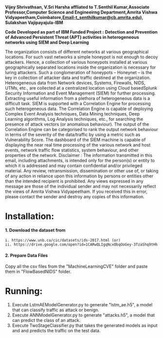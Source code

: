 **Vijey Shrivathsan, V.Sri Harsha affliated to T.Senthil Kumar,Associate Professor,Computer Science and Engineeirng Department,Amrita Vishwa Vidyapeetham,Coimbatore,Email-t_senthilkumar@cb.amrita.edu), Sulakshan Vajipayajula-IBM**

**Code Developed as part of IBM Funded Project :**
**Detection and Prevention of Advanced Persistent Threat (APT) activities in heterogeneous networks using SIEM and Deep Learning**

The organization consists of different networks at various geographical locations. For such vast networks a simple honeypot is not enough to decoy attackers. Hence, a collection of various honeypots installed at various geographically separated locations inside the organization is necessary for luring attackers. Such a conglomeration of honeypots – Honeynet – is the key in collection of attacker data and traffic destined at the organization. Heterogeneous data from Network devices, Systems, Firewalls, NIDS, UTMs, etc., are collected at a centralized location using Cloud basedSplunk Security Information and Event Management (SIEM) for further processing. Extracting useful information from a plethora of heterogeneous data is a difficult task. SIEM is supported with a Correlation Engine for processing such heterogeneous data. The Correlation Engine is capable of deploying Complex Event Analysis techniques, Data Mining techniques, Deep Learning algorithms, Log Analysis techniques, etc., for searching the presence of attack vectors (or anomalous behaviour). The output of the Correlation Engine can be categorised to rank the output network behaviour in terms of the severity of the data/traffic by using a metric such as Vulnerability Score. The dashboard of the SIEM machine is capable of displaying the near real time processing of the various network and host events, network traffic flow statistics, system behaviour, and other properties of the network.
Disclaimer : The information transmitted in this email, including attachments, is intended only for the person(s) or entity to which it is addressed and may contain confidential and/or privileged material. Any review, retransmission, dissemination or other use of, or taking of any action in reliance upon this information by persons or entities other than the intended recipient is prohibited. Any views expressed in any message are those of the individual sender and may not necessarily reflect the views of Amrita Vishwa Vidyapeetham. If you received this in error, please contact the sender and destroy any copies of this information.

# Installation:

#### 1. Download the dataset from

    i. https://www.unb.ca/cic/datasets/ids-2017.html (or)
    ii. https://drive.google.com/open?id=1CARwQLIgqNcxObqOoGey-3TzaShq9tHh 
#### 2. Prepare Data Files
Copy all the csv files from the "MachineLearningCVE" folder and paste them in "FlowBasedNIDS" folder.

# Running:
1. Execute LstmAEModelGenerator.py to generate "lstm_ae.h5", a model that can classify traffic as attack or benign.
2. Execute ANNModelGenerator.py to generate "attacks.h5", a model that can predict the class of an attack.
3. Execute TwoStageClassifier.py that takes the generated models as input and and predicts the traffic on the test data.
